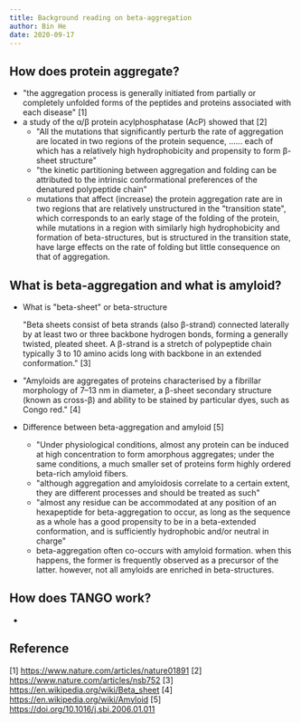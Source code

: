```yaml
---
title: Background reading on beta-aggregation
author: Bin He
date: 2020-09-17
---
```


## How does protein aggregate?
- "the aggregation process is generally initiated from partially or completely unfolded forms of the peptides and proteins associated with each disease" [1]
- a study of the α/β protein acylphosphatase (AcP) showed that [2]
    - "All the mutations that significantly perturb the rate of aggregation are located in two regions of the protein sequence, ...... each of which has a relatively high hydrophobicity and propensity to form β-sheet structure"
    - "the kinetic partitioning between aggregation and folding can be attributed to the intrinsic conformational preferences of the denatured polypeptide chain"
    - mutations that affect (increase) the protein aggregation rate are in two regions that are relatively unstructured in the "transition state", which corresponds to an early stage of the folding of the protein, while mutations in a region with similarly high hydrophobicity and formation of beta-structures, but is structured in the transition state, have large effects on the rate of folding but little consequence on that of aggregation.
## What is beta-aggregation and what is amyloid?
- What is "beta-sheet" or beta-structure

    "Beta sheets consist of beta strands (also β-strand) connected laterally by at least two or three backbone hydrogen bonds, forming a generally twisted, pleated sheet. A β-strand is a stretch of polypeptide chain typically 3 to 10 amino acids long with backbone in an extended conformation." [3]

- "Amyloids are aggregates of proteins characterised by a fibrillar morphology of 7–13 nm in diameter, a β-sheet secondary structure (known as cross-β) and ability to be stained by particular dyes, such as Congo red." [4]

- Difference between beta-aggregation and amyloid [5]
    - "Under physiological conditions, almost any protein can be induced at high concentration to form amorphous aggregates; under the same conditions, a much smaller set of proteins form highly ordered beta-rich amyloid fibers.
    - "although aggregation and amyloidosis correlate to a certain extent, they are different processes and should be treated as such"
    - "almost any residue can be accommodated at any position of an hexapeptide for beta-aggregation to occur, as long as the sequence as a whole has a good propensity to be in a beta-extended conformation, and is sufficiently hydrophobic and/or neutral in charge"
    - beta-aggregation often co-occurs with amyloid formation. when this happens, the former is frequently observed as a precursor of the latter. however, not all amyloids are enriched in beta-structures.
## How does TANGO work?
- 
## Reference
[1] https://www.nature.com/articles/nature01891
[2] https://www.nature.com/articles/nsb752
[3] https://en.wikipedia.org/wiki/Beta_sheet
[4] https://en.wikipedia.org/wiki/Amyloid
[5] https://doi.org/10.1016/j.sbi.2006.01.011
